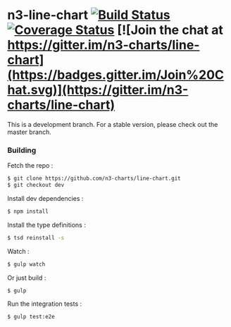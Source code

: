 # n3-line-chart [![Build Status](https://travis-ci.org/n3-charts/line-chart.svg?branch=dev)](https://travis-ci.org/n3-charts/line-chart) [![Coverage Status](https://coveralls.io/repos/n3-charts/line-chart/badge.svg?branch=dev&pouet=tut)](https://coveralls.io/r/n3-charts/line-chart?branch=dev) [![Join the chat at https://gitter.im/n3-charts/line-chart](https://badges.gitter.im/Join%20Chat.svg)](https://gitter.im/n3-charts/line-chart)

This is a development branch. For a stable version, please check out the master branch.

### Building
Fetch the repo :
```sh
$ git clone https://github.com/n3-charts/line-chart.git
$ git checkout dev
```

Install dev dependencies :
```sh
$ npm install
```

Install the type definitions :
```sh
$ tsd reinstall -s
```

Watch :
```sh
$ gulp watch
```

Or just build :
```sh
$ gulp
```

Run the integration tests :

```sh
$ gulp test:e2e
```